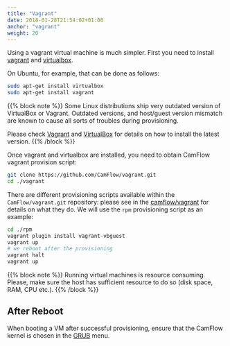 ```yaml
---
title: "Vagrant"
date: 2018-01-28T21:54:02+01:00
anchor: "vagrant"
weight: 20
---
```


Using a vagrant virtual machine is much simpler. First you need to install [vagrant](https://www.vagrantup.com/docs/installation/) and [virtualbox](https://www.virtualbox.org/manual/ch02.html).

On Ubuntu, for example, that can be done as follows:
``` BASH
sudo apt-get install virtualbox
sudo apt-get install vagrant
```

{{% block note %}}
Some Linux distributions ship very outdated version of VirtualBox or Vagrant.
Outdated versions, and host/guest version mismatch are known to cause all sorts of troubles during provisioning.

Please check [Vagrant](https://www.vagrantup.com/downloads.html) and [VirtualBox](https://www.virtualbox.org/wiki/Downloads) for details on how to install the latest version.
{{% /block %}}

Once vagrant and virtualbox are installed, you need to obtain CamFlow vagrant provision script:
``` BASH
git clone https://github.com/CamFlow/vagrant.git
cd ./vagrant
```

There are different provisioning scripts available within the `CamFlow/vagrant.git` repository: please see in the [camflow/vagrant](https://github.com/CamFlow/vagrant) for details on what they do. We will use the `rpm` provisioning script as an example:
``` BASH
cd ./rpm
vagrant plugin install vagrant-vbguest
vagrant up
# we reboot after the provisioning
vagrant halt
vagrant up
```


{{% block note %}}
Running virtual machines is resource consuming. Please, make sure the host has sufficient resource to do so (disk space, RAM, CPU etc.).
{{% /block %}}

## After Reboot

When booting a VM after successful provisioning, ensure that the CamFlow kernel is chosen in the [GRUB](https://www.gnu.org/software/grub/) menu.
